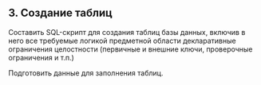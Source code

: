 ## 3. Создание таблиц
Составить SQL-скрипт для создания таблиц базы данных, включив в него все требуемые логикой предметной области декларативные ограничения целостности (первичные и внешние ключи, проверочные ограничения и т.п.)

Подготовить данные для заполнения таблиц.

